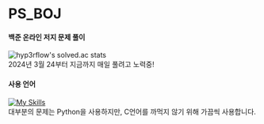 # PS_BOJ
#### 백준 온라인 저지 문제 풀이
![hyp3rflow's solved.ac stats](https://github-readme-solvedac.hyp3rflow.vercel.app/api/?handle=youdid)
<br>2024년 3월 24부터 지금까지 매일 풀려고 노력중!<br>



#### 사용 언어
[![My Skills](https://skillicons.dev/icons?i=py,c&theme=light)](https://skillicons.dev)<br>
대부분의 문제는 Python을 사용하지만, C언어를 까먹지 않기 위해 가끔씩 사용합니다. 
